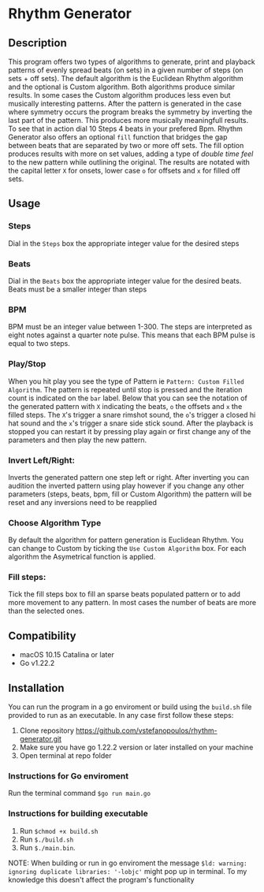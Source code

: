 # **Rhythm Generator**

## **Description**

This program offers two types of algorithms to generate, print and playback patterns of evenly spread beats (on sets) in a given number of steps (on sets + off sets). The default algorithm is the Euclidean Rhythm algorithm and the optional is Custom algorithm. Both algorithms produce similar results. In some cases the Custom algorithm produces less even but musically interesting patterns. After the pattern is generated in the case where symmetry occurs the program breaks the symmetry by inverting the last part of the pattern. This produces more musically meaningfull results. To see that in action dial 10 Steps 4 beats in your prefered Bpm. Rhythm Generator also offers an optional `fill` function that bridges the gap between beats that are separated by two or more off sets. The fill option produces results with more on set values, adding a type of *double time feel* to the new pattern while outlining the original. The results are notated with the capital letter `X` for onsets, lower case `o` for offsets and `x` for filled off sets.

## **Usage**

### Steps

Dial in the `Steps` box the appropriate integer value for the desired steps

### Beats

Dial in the `Beats` box the appropriate integer value for the desired beats. Beats must be a smaller integer than steps

### BPM

BPM must be an integer value between 1-300. The steps are interpreted as eight notes against a quarter note pulse. This means that each BPM pulse is equal to two steps.

### Play/Stop

When you hit play you see the type of Pattern ie `Pattern: Custom Filled Algorithm`. The pattern is repeated until stop is pressed and the iteration count is indicated on the `bar` label. Below that you can see the notation of the generated pattern with `X` indicating the beats, `o` the offsets and `x` the filled steps. The `X`'s trigger a snare rimshot sound, the `o`'s trigger a closed hi hat sound and the `x`'s trigger a snare side stick sound. After the playback is stopped you can restart it by pressing play again or first change any of the parameters and then play the new pattern.

### Invert Left/Right:

Inverts the generated pattern one step left or right. After inverting you can audition the inverted pattern using play however if you change any other parameters (steps, beats, bpm, fill or Custom Algorithm) the pattern will be reset and any inversions need to be reapplied

### Choose Algorithm Type

By default the algorithm for pattern generation is Euclidean Rhythm. You can change to Custom by ticking the `Use Custom Algorithm` box. For each algorithm the Asymetrical function is applied.

### Fill steps:  

Tick the fill steps box to fill an sparse beats populated pattern or to add more movement to any pattern. In most cases the number of beats are more than the selected ones.

## **Compatibility**

- macOS 10.15 Catalina or later
- Go v1.22.2

## **Installation**

You can run the program in a go enviroment or build using the `build.sh` file provided to run as an executable.
In any case first follow these steps:

1. Clone repository https://github.com/vstefanopoulos/rhythm-generator.git
2. Make sure you have go 1.22.2 version or later installed on your machine 
3. Open terminal at repo folder

### **Instructions for Go enviroment**

Run the terminal command `$go run main.go`

### **Instructions for building executable**

1. Run `$chmod +x build.sh`
2. Run `$./build.sh`
3. Run `$./main.bin`. 

NOTE: When building or run in go enviroment the message `$ld: warning: ignoring duplicate libraries: '-lobjc'` might pop up in terminal. To my knowledge this doesn't affect the program's functionality